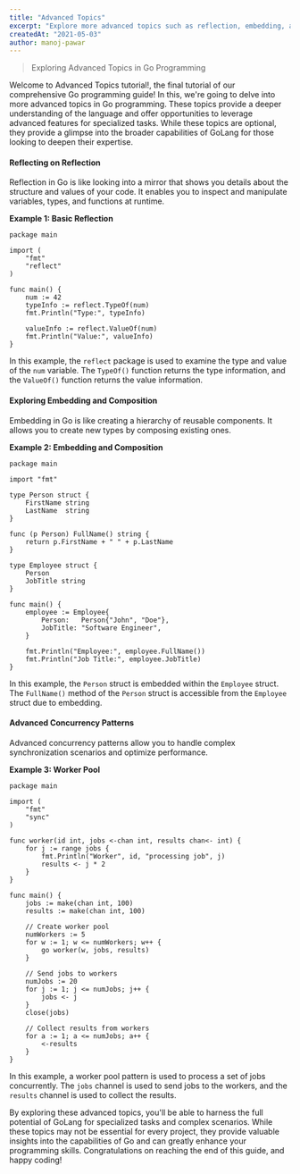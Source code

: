 ```yaml
---
title: "Advanced Topics"
excerpt: "Explore more advanced topics such as reflection, embedding, and advanced concurrency patterns. This chapter offers a glimpse into the broader capabilities of GoLang for those looking to deepen their expertise."
createdAt: "2021-05-03"
author: manoj-pawar
---
```


> Exploring Advanced Topics in Go Programming

Welcome to Advanced Topics tutorial!, the final tutorial of our comprehensive Go programming guide! In this, we're going to delve into more advanced topics in Go programming. These topics provide a deeper understanding of the language and offer opportunities to leverage advanced features for specialized tasks. While these topics are optional, they provide a glimpse into the broader capabilities of GoLang for those looking to deepen their expertise.

#### Reflecting on Reflection

Reflection in Go is like looking into a mirror that shows you details about the structure and values of your code. It enables you to inspect and manipulate variables, types, and functions at runtime.

**Example 1: Basic Reflection**

```go[class="line-numbers"]
package main

import (
    "fmt"
    "reflect"
)

func main() {
    num := 42
    typeInfo := reflect.TypeOf(num)
    fmt.Println("Type:", typeInfo)

    valueInfo := reflect.ValueOf(num)
    fmt.Println("Value:", valueInfo)
}
```

In this example, the `reflect` package is used to examine the type and value of the `num` variable. The `TypeOf()` function returns the type information, and the `ValueOf()` function returns the value information.

#### Exploring Embedding and Composition

Embedding in Go is like creating a hierarchy of reusable components. It allows you to create new types by composing existing ones.

**Example 2: Embedding and Composition**

```go[class="line-numbers"]
package main

import "fmt"

type Person struct {
    FirstName string
    LastName  string
}

func (p Person) FullName() string {
    return p.FirstName + " " + p.LastName
}

type Employee struct {
    Person
    JobTitle string
}

func main() {
    employee := Employee{
        Person:   Person{"John", "Doe"},
        JobTitle: "Software Engineer",
    }

    fmt.Println("Employee:", employee.FullName())
    fmt.Println("Job Title:", employee.JobTitle)
}
```

In this example, the `Person` struct is embedded within the `Employee` struct. The `FullName()` method of the `Person` struct is accessible from the `Employee` struct due to embedding.

#### Advanced Concurrency Patterns

Advanced concurrency patterns allow you to handle complex synchronization scenarios and optimize performance.

**Example 3: Worker Pool**

```go[class="line-numbers"]
package main

import (
    "fmt"
    "sync"
)

func worker(id int, jobs <-chan int, results chan<- int) {
    for j := range jobs {
        fmt.Println("Worker", id, "processing job", j)
        results <- j * 2
    }
}

func main() {
    jobs := make(chan int, 100)
    results := make(chan int, 100)

    // Create worker pool
    numWorkers := 5
    for w := 1; w <= numWorkers; w++ {
        go worker(w, jobs, results)
    }

    // Send jobs to workers
    numJobs := 20
    for j := 1; j <= numJobs; j++ {
        jobs <- j
    }
    close(jobs)

    // Collect results from workers
    for a := 1; a <= numJobs; a++ {
        <-results
    }
}
```

In this example, a worker pool pattern is used to process a set of jobs concurrently. The `jobs` channel is used to send jobs to the workers, and the `results` channel is used to collect the results.

By exploring these advanced topics, you'll be able to harness the full potential of GoLang for specialized tasks and complex scenarios. While these topics may not be essential for every project, they provide valuable insights into the capabilities of Go and can greatly enhance your programming skills. Congratulations on reaching the end of this guide, and happy coding!
